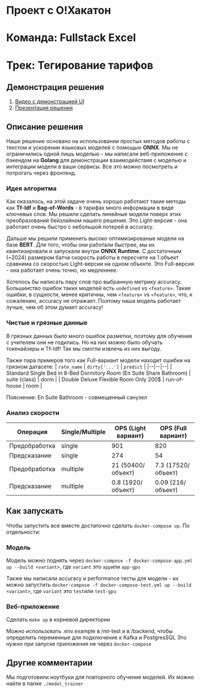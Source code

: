 # Проект с О!Хакатон
# Команда: Fullstack Excel
# Трек: Тегирование тарифов
## Демонстрация решения
1. [Видео с демонстрацией UI](https://drive.google.com/file/d/1HUae6sPYIHdbCdbew8UrupCY-CAXPMz9/view?usp=sharing)
2. [Презентация решения](https://github.com/ostrovok-hackathon-2024/fullstack-excel/blob/1c441ab47c09d58de207649f74998590c06d8e2d/presentation_FullStack.pdf)

## Описание решения

Наше решение основано на использовании простых методов работы с текстом и ускорении языковых моделей с помощью **ONNX**. Мы не ограничились одной лишь моделью - мы написали веб-приложение с бэкендом на **Golang** для демонстрации взаимодействия с моделью и интеграции модели в ваши сервисы. Все это можно посмотреть и потрогать через фронтенд.

### Идея алгоритма

Как оказалось, на этой задаче очень хорошо работают такие методы как **Tf-Idf** и **Bag-of-Words** - в тарифах много информации в виде ключевых слов. Мы решили сделать линейные модели поверх этих преобразований бейзлайном нашего решения. Это Light-версия - она работает очень быстро с небольшой потерей в accuracy.

Дальше мы решили применить высоко оптимизированые модели на базе **BERT**. Для того, чтобы они работали быстрее, мы их квантизировали и запускали внутри **ONNX Runtime**. С достаточным (~2024) размером батча скорость работы в пересчете на 1 объект сравнима со скоростью Light-версии на одном объекте. Это Full-версия - она работает очень точно, но медленнее.

Хотелось бы написать пару слов про выбранную метрику accuracy. Большинство ошибок таких моделей есть `undefined` vs `<feature>`. Такие ошибки, в сущности, менее критичны, чем `<feature>` vs `<feature>`, что, к сожалению, accuracy не отражает. Поэтому наша модель работает лучше, чем об этом думает accuracy!

### Чистые и грязные данные

В грязных данных было много ошибок разметки, поэтому для обучения с учителем они не годились. Но на них можно было обучать токенайзеры и Tf-Idf! Так мы смогли извлечь из них выгоду.

Также пара примеров того как Full-вариант модели находит ошибки на грязном датасете:
| `rate_name` | `dirty['...']` | `predict` |
|--|--|--|
| Standard Single Bed in 8-Bed Dormitory Room (En Suite Share Bathroom) | suite (class) | dorm |
| Double Deluxe Flexible Room Only 200$ | run-of-house | room |

Пояснение: En Suite Bathroom - совмещенный санузел

### Анализ скорости


| Операция       | Single/Multiple | OPS (Light вариант) | OPS (Full вариант) |
|----------------|-----------------------------|------|----|
| Предобработка | single  | 901  | 820 | 
| Предсказание |    single   | 274 | 54 | 
| Предобработка | multiple  | 21 (50400/объект)  | 7.3 (17520/объект) |
| Предсказание | multiple  | 0.8 (1920/объект) | 0.09 (216/объект) |

## Как запускать

Чтобы запустить все вместе достаточно сделать `docker-compose up`. По отдельности:

### Модель

Модель можно поднять через `docker-compose -f docker-compose-app.yml up --build <variant>`, где `variant` это `app`или `app-gpu` 

Также мы написали accuracy и performance тесты для модели - их можно запустить `docker-compose -f docker-compose-test.yml up --build <variant>`, где `variant` это `test`или `test-gpu`

### Веб-приложение

Сделать `make up` в корневой директории

Можно использовать .env.example в /ml-test и в /backend, чтобы определить переменные для подключение к Kafka и PostgresSQL
Это нужно при запуске приложения не через `docker-compose`

## Другие комментарии

Мы подготовили ноутбуки для повторного обучения моделей. Их можно найти в папке `./model_trainer`

